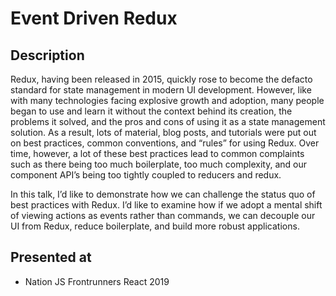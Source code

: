 # Event Driven Redux

## Description

Redux, having been released in 2015, quickly rose to become the defacto standard for state management in modern UI development. However, like with many technologies facing explosive growth and adoption, many people began to use and learn it without the context behind its creation, the problems it solved, and the pros and cons of using it as a state management solution.  As a result, lots of material, blog posts, and tutorials were put out on best practices, common conventions, and “rules” for using Redux. Over time, however, a lot of these best practices lead to common complaints such as there being too much boilerplate, too much complexity, and our component API’s being too tightly coupled to reducers and redux.

In this talk, I’d like to demonstrate how we can challenge the status quo of best practices with Redux.  I’d like to examine how if we adopt a mental shift of viewing actions as events rather than commands, we can decouple our UI from Redux, reduce boilerplate, and build more robust applications. 

## Presented at
- Nation JS Frontrunners React 2019
